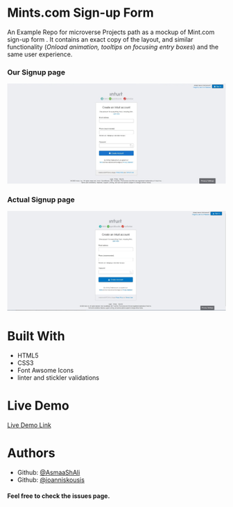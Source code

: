 # Mints.com Sign-up Form

An Example Repo for microverse Projects path as a mockup of Mint.com sign-up form .
It contains an exact copy of the layout, and similar functionality (*Onload animation, tooltips on focusing entry boxes*) and the same user experience. 

 ### Our Signup page
![Our Signup page](/images/ours.jpg)

### Actual Signup page
![Actual SignUp page](/images/actual.jpg)

# Built With
* HTML5
* CSS3
* Font Awsome Icons
* linter and stickler validations

# Live Demo
[Live Demo Link](https://rawcdn.githack.com/AsmaaShAli/SignUp_Form/181fcde6cac9402e26b5c332ed0b5164c0988ac2/login.html)

# Authors
* Github: [@AsmaaShAli](https://github.com/AsmaaShAli/)
* Github: [@ioanniskousis](https://github.com/ioanniskousis)

#### Feel free to check the issues page.


